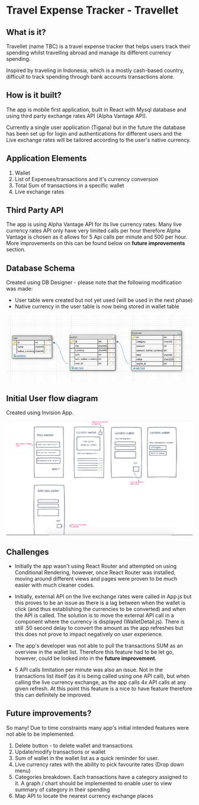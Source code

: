 # Travel Expense Tracker - Travellet

## What is it?

Travellet (name TBC) is a travel expense tracker that helps users track their spending whilst travelling abroad and manage its different currency spending.

Inspired by traveling in Indonesia, which is a mostly cash-based country, difficult to track spending through bank accounts transactions alone.

## How is it built?

The app is mobile first application, built in React with Mysql database and using third party exchange rates API (Alpha Vantage API).

Currently a single user application (Tigana) but in the future the database has been set up for login and authentications for different users and the Live exchange rates will be tailored according to the user's native currency.

## Application Elements

1. Wallet
2. List of Expenses/transactions and it's currency conversion
3. Total Sum of transactions in a specific wallet
4. Live exchange rates

## Third Party API

The app is using Alpha Vantage API for its live currency rates. Many live currency rates API only have very limited calls per hour therefore Alpha Vantage is chosen as it allows for 5 Api calls per minute and 500 per hour. More improvements on this can be found below on **future improvements** section.

## Database Schema

Created using DB Designer - please note that the following modification was made:

- User table were created but not yet used (will be used in the next phase)
- Native currency in the user table is now being stored in wallet table

<img src="DB-schema.png">

## Initial User flow diagram

Created using Invision App.

<img src="user-flow.png">

## Challenges

- Initially the app wasn't using React Router and attempted on using Conditional Rendering, however, once React Router was installed, moving around different views and pages were proven to be much easier with much cleaner codes.

- Initially, external API on the live exchange rates were called in App.js but this proves to be an issue as there is a lag between when the wallet is click (and thus establishing the currencies to be converted) and when the API is called. The solution is to move the external API call in a component where the currency is displayed (WalletDetail.js). There is still .50 second delay to convert the amount as the app refreshes but this does not prove to impact negatively on user experience.

- The app's developer was not able to pull the transactions SUM as an overview in the wallet list. Therefore this feature had to be let go, however, could be looked into in the **future improvement**.

- 5 API calls limitation per minute was also an issue. Not in the transactions list itself (as it is being called using one API call), but when calling the live currency exchange, as the app calls 4x API calls at any given refresh. At this point this feature is a nice to have feature therefore this can definitely be improved.

## Future improvements?

So many! Due to time constraints many app's initial intended features were not able to be implemented.

1. Delete button - to delete wallet and transactions
2. Update/modify transactions or wallet
3. Sum of wallet in the wallet list as a quick reminder for user.
4. Live currency rates with the ability to pick favourite rates (Drop down menu)
5. Categories breakdown. Each transactions have a category assigned to it. A graph / chart should be implemented to enable user to view summary of category in their spending
6. Map API to locate the nearest currency exchange places
